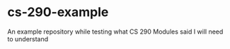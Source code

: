 # cs-290-example
An example repository while testing what CS 290 Modules said I will need to understand
